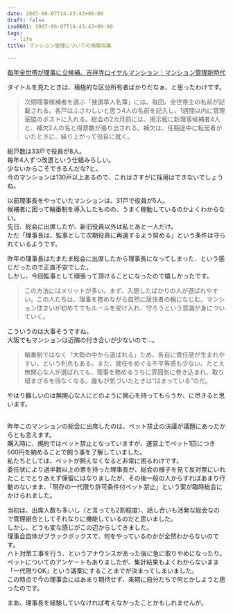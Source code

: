 ```yaml
---
date: 2007-06-07T14:43:43+09:00
draft: false
iso8601: 2007-06-07T14:43:43+09:00
tags:
  - life
title: マンション管理についての情報収集

---
```


<div class="entry-body">
  <p><a href="http://kenplatz.nikkeibp.co.jp/article/mansion/20070412/506642/">毎年全世帯が理事に立候補、吉祥寺ロイヤルマンション｜マンション管理新時代</a></p>

  <p>タイトルを見たときは、積極的な区分所有者ばかりだなぁ、と思ったわけです。</p>

  <blockquote>次期理事候補者を選ぶ「被選挙人名簿」には、毎回、全世帯主の名前が記載される。各戸はふさわしいと思う4人の名前を記入し、1週間以内に管理室脇のポストに入れる。総会の2カ月前には、掲示板に新理事候補者4人と、補欠2人の名と得票数が張り出される。補欠は、任期途中に転居者がいたときに、繰り上がって役目に就く。</blockquote>

  <p>総戸数は33戸で役員が8人。<br />
    毎年4人ずつ改選という仕組みらしい。<br />
    少ないからこそできるんだな?と。<br />
    今のマンションは130戸以上あるので、これはさすがに採用はできないでしょうね。</p>

  <p>以前理事長をやっていたマンションは、31戸で役員が5人。<br />
    候補者に困って輪番制を導入したものの、うまく稼動しているのかよくわからない。<br />
    先日、総会に出席したが、新旧役員以外は私とあと一人だけ。<br />
    ただ「理事長は、監事として次期役員に再選するよう努める」という条件は守られているようです。</p>

  <p>昨年の理事長はたまたま総会に出席したから理事長になってしまった、という感じだったので正直不安でした。<br />
    しかし、今回監事として頑張って頂けることになったので嬉しかったです。<br /></p>

  <blockquote>この方法にはメリットが多い。まず、入居したばかりの人が選ばれやすい。この人たちは、理事を務めながら自然に居住者の輪になじむ。マンション住まいが初めてでもルールを受け入れ、守ろうという意識が身についていく。</blockquote>

  <p>こういうのは大事そうですね。<br />
    大阪でもマンションは近隣の付き合いが少ないので…。</p>

  <blockquote>輪番制ではなく「大勢の中から選ばれる」ため、各自に責任感が生まれやすい、という利点もある。また、就任をめぐる不平等感も少ない。たとえ無関心な人が選ばれても、理事を務めるうちに雰囲気に巻き込まれ、取り組まざるを得なくなる。誰もが気づいたときは“はまっている”のだ。</blockquote>

  <p>やはり難しいのは無関心な人にどのように関心を持ってもらうか、に尽きると思います。</p>

  <p><br />
    昨年このマンションの総会に出席したのは、ペット禁止の決議が議題にあったからとも言えます。<br />
    購入時に、規約ではペット禁止となっていますが、運営上でペット1匹につき500円を納めることで飼う事を了解していました。<br />
    私たちとしては、ペットが飼えなくなると非常に困るわけです。<br />
    委任状により過半数以上の票を持った理事長が、総会の様子を見て反対票にいれたことでとりあえず保留にはなりましたが、その後一般の人からすればあまり行動のないまま、「現存の一代限り許可条件付ペット禁止」という案が臨時総会にかけられました。</p>

  <p>当初は、出席人数も多いし（と言っても2割程度）、話し合いも活発な総会なので管理組合としてそれなりに機能しているのだと思いました。<br />
    しかし、どうも変な感じがこの辺からしてきました。<br />
    理事会自体がブラックボックスで、何をやっているのかが全然わからないのです。<br />
    ハト対策工事を行う、というアナウンスがあった後に急に取りやめになったり。<br />
    ペットについてのアンケートもありましたが、集計結果もよくわからないまま「一代限りOK」という議案にすることまでが決まってしまいました。<br />
    この時点で今の理事会にはあまり期待せず、来期に自分たちで何とかしようと思ったのです。</p>

  <p>まあ、理事長を経験していなければ考えなかったことかもしれませんが。<br /></p>
</div>

